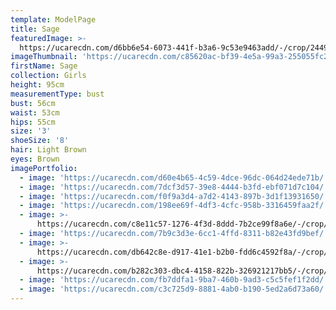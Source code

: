 ```yaml
---
template: ModelPage
title: Sage
featuredImage: >-
  https://ucarecdn.com/d6bb6e54-6073-441f-b3a6-9c53e9463add/-/crop/2449x1163/0,228/-/preview/
imageThumbnail: 'https://ucarecdn.com/c85620ac-bf39-4e5a-99a3-255055fc2c39/'
firstName: Sage
collection: Girls
height: 95cm
measurementType: bust
bust: 56cm
waist: 53cm
hips: 55cm
size: '3'
shoeSize: '8'
hair: Light Brown
eyes: Brown
imagePortfolio:
  - image: 'https://ucarecdn.com/d60e4b65-4c59-4dce-96dc-064d24ede71b/'
  - image: 'https://ucarecdn.com/7dcf3d57-39e8-4444-b3fd-ebf071d7c104/'
  - image: 'https://ucarecdn.com/f0f9a3d4-a7d2-4143-897b-3d1f13931650/'
  - image: 'https://ucarecdn.com/198ee69f-4df3-4cfc-958b-3316459faa2f/'
  - image: >-
      https://ucarecdn.com/c8e11c57-1276-4f3d-8ddd-7b2ce99f8a6e/-/crop/642x804/0,159/-/preview/
  - image: 'https://ucarecdn.com/7b9c3d3e-6cc1-4ffd-8311-b82e43fd9bef/'
  - image: >-
      https://ucarecdn.com/db642c8e-d917-41e1-b2b0-fdd6c4592f8a/-/crop/634x780/0,171/-/preview/
  - image: >-
      https://ucarecdn.com/b282c303-dbc4-4158-822b-326921217bb5/-/crop/1632x2054/0,395/-/preview/
  - image: 'https://ucarecdn.com/fb7ddfa1-9ba7-460b-9ad3-c5c5fef1f2dd/'
  - image: 'https://ucarecdn.com/c3c725d9-8881-4ab0-b190-5ed2a6d73a60/'
---
```



